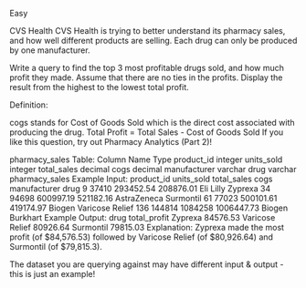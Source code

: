 Easy

CVS Health
CVS Health is trying to better understand its pharmacy sales, and how well different products are selling. Each drug can only be produced by one manufacturer.

Write a query to find the top 3 most profitable drugs sold, and how much profit they made. Assume that there are no ties in the profits. Display the result from the highest to the lowest total profit.

Definition:

cogs stands for Cost of Goods Sold which is the direct cost associated with producing the drug.
Total Profit = Total Sales - Cost of Goods Sold
If you like this question, try out Pharmacy Analytics (Part 2)!

pharmacy_sales Table:
Column Name	Type
product_id	integer
units_sold	integer
total_sales	decimal
cogs	decimal
manufacturer	varchar
drug	varchar
pharmacy_sales Example Input:
product_id	units_sold	total_sales	cogs	manufacturer	drug
9	37410	293452.54	208876.01	Eli Lilly	Zyprexa
34	94698	600997.19	521182.16	AstraZeneca	Surmontil
61	77023	500101.61	419174.97	Biogen	Varicose Relief
136	144814	1084258	1006447.73	Biogen	Burkhart
Example Output:
drug	total_profit
Zyprexa	84576.53
Varicose Relief	80926.64
Surmontil	79815.03
Explanation:
Zyprexa made the most profit (of $84,576.53) followed by Varicose Relief (of $80,926.64) and Surmontil (of $79,815.3).

The dataset you are querying against may have different input & output - this is just an example!